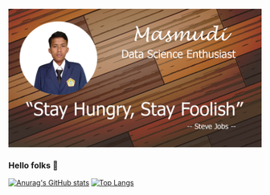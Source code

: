 [![header_2](https://raw.githubusercontent.com/adimasmudi/adimasmudi/main/header.jpg)](https://adimasmudi.github.io/portofolio/)

### Hello folks 👋

[![Anurag's GitHub stats](https://github-readme-stats.vercel.app/api?username=adimasmudi&show_icons=true&theme=radical)](https://github.com/adimasmudi/github-readme-stats)
[![Top Langs](https://github-readme-stats.vercel.app/api/top-langs/?username=adimasmudi&layout=compact)](https://github.com/adimasmudi/github-readme-stats)

<!--
**adimasmudi/adimasmudi** is a ✨ _special_ ✨ repository because its `README.md` (this file) appears on your GitHub profile.

Here are some ideas to get you started:



- 🔭 I’m currently working on ...
- 🌱 I’m currently learning ...
- 👯 I’m looking to collaborate on ...
- 🤔 I’m looking for help with ...
- 💬 Ask me about ...
- 📫 How to reach me: ...
- 😄 Pronouns: ...
- ⚡ Fun fact: ...
-->

